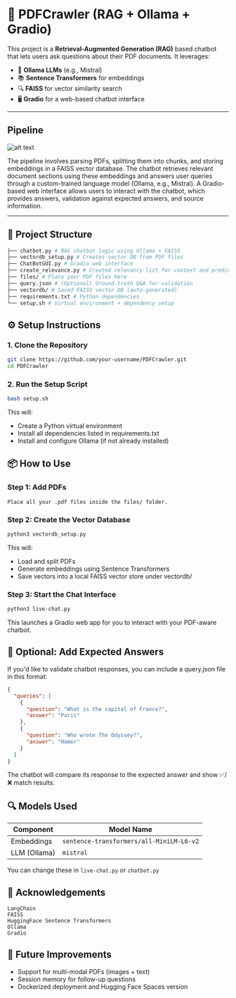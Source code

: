 # 💬 PDFCrawler (RAG + Ollama + Gradio)

This project is a **Retrieval-Augmented Generation (RAG)** based chatbot that lets users ask questions about their PDF documents. It leverages:

- 🧠 **Ollama LLMs** (e.g., Mistral)
- 📚 **Sentence Transformers** for embeddings
- 🔍 **FAISS** for vector similarity search
- 🖥️ **Gradio** for a web-based chatbot interface

---

## Pipeline 
![alt text](https://miro.medium.com/v2/resize:fit:1400/format:webp/0*KRJtcCOw3buwG6xV.png)

The pipeline involves parsing PDFs, splitting them into chunks, and storing embeddings in a FAISS vector database. The chatbot retrieves relevant document sections using these embeddings and answers user queries through a custom-trained language model (Ollama, e.g., Mistral). A Gradio-based web interface allows users to interact with the chatbot, which provides answers, validation against expected answers, and source information.

---

## 📁 Project Structure
```bash
├── chatbot.py # RAG chatbot logic using Ollama + FAISS
├── vectordb_setup.py # Creates vector DB from PDF files
├── ChatBotGUI.py # Gradio web interface
├── create_relevance.py # Created relevancy list for context and pred/expected answer
├── files/ # Place your PDF files here
├── query.json # (Optional) Ground-truth Q&A for validation
├── vectordb/ # Saved FAISS vector DB (auto-generated)
├── requirements.txt # Python dependencies
└── setup.sh # Virtual environment + dependency setup
```

## ⚙️ Setup Instructions

### 1. Clone the Repository

```bash
git clone https://github.com/your-username/PDFCrawler.git
cd PDFCrawler
```

### 2. Run the Setup Script
```bash
bash setup.sh
```

This will:
* Create a Python virtual environment
* Install all dependencies listed in requirements.txt
* Install and configure Ollama (if not already installed)

## 📦 How to Use
### Step 1: Add PDFs
    Place all your .pdf files inside the files/ folder.

### Step 2: Create the Vector Database
```bash
python3 vectordb_setup.py
```

This will:
* Load and split PDFs
* Generate embeddings using Sentence Transformers
* Save vectors into a local FAISS vector store under vectordb/

### Step 3: Start the Chat Interface
```bash
python3 live-chat.py
```
This launches a Gradio web app for you to interact with your PDF-aware chatbot.


## 🧪 Optional: Add Expected Answers
If you'd like to validate chatbot responses, you can include a query.json file in this format:

```json
{
  "queries": [
    {
      "question": "What is the capital of France?",
      "answer": "Paris"
    },
    {
      "question": "Who wrote The Odyssey?",
      "answer": "Homer"
    }
  ]
}
```
The chatbot will compare its response to the expected answer and show ✅/❌ match results.



## 🔍 Models Used

| Component    | Model Name                               |
| ------------ | ---------------------------------------- |
| Embeddings   | `sentence-transformers/all-MiniLM-L6-v2` |
| LLM (Ollama) | `mistral`                                |

You can change these in `live-chat.py` or `chatbot.py`

## 🙌 Acknowledgements
    LangChain
    FAISS
    HuggingFace Sentence Transformers
    Ollama
    Gradio

## 🚀 Future Improvements
- Support for multi-modal PDFs (images + text)
- Session memory for follow-up questions
- Dockerized deployment and Hugging Face Spaces version